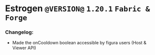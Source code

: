 # Estrogen `@VERSION@` `1.20.1` `Fabric & Forge`
### Changelog:
- Made the onCooldown boolean accessible by figura users (Host & Viewer API)